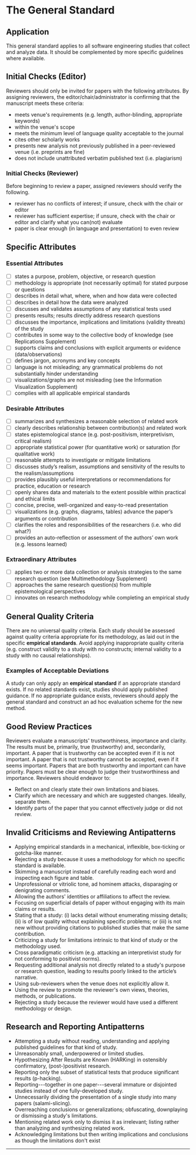# The General Standard 
<standard name = "General Standard">

## Application 

This general standard applies to all software engineering studies that
collect and analyze data. It should be complemented by more specific
guidelines where available.

## Initial Checks (Editor) 

Reviewers should only be invited for papers with the following
attributes. By assigning reviewers, the editor/chair/administrator is
confirming that the manuscript meets these criteria:
-   meets venue's requirements (e.g. length, author-blinding,
    appropriate keywords)
-   within the venue's scope
-   meets the minimum level of language quality acceptable to the
    journal
-   cites other scholarly works
-   presents new analysis not previously published in a peer-reviewed
    venue (i.e. preprints are fine)
-   does not include unattributed verbatim published text (i.e.
    plagiarism)

### Initial Checks (Reviewer)

Before beginning to review a paper, assigned reviewers should verify the
following.
-   reviewer has no conflicts of interest; if unsure, check with the
    chair or editor
-   reviewer has sufficient expertise; if unsure, check with the chair
    or editor and clarify what you can(not) evaluate
-   paper is clear enough (in language and presentation) to even review

## Specific Attributes 

### Essential Attributes 
<checklist name="Essential">

- [ ]	states a purpose, problem, objective, or research question
- [ ]	methodology is appropriate (not necessarily optimal) for stated purpose or questions
- [ ]	describes in detail what, where, when and how data were collected
- [ ]	describes in detail how the data were analyzed
- [ ]	discusses and validates assumptions of any statistical tests used
- [ ]	presents results; results directly address research questions
- [ ]	discusses the importance, implications and limitations (validity threats) of the study
- [ ]	contributes in some way to the collective body of knowledge (see Replications Supplement)
- [ ]	supports claims and conclusions with explicit arguments or evidence (data/observations)
- [ ]	defines jargon, acronyms and key concepts
- [ ]	language is not misleading; any grammatical problems do not substantially hinder understanding
- [ ]	visualizations/graphs are not misleading (see the Information Visualization Supplement)
- [ ]	complies with all applicable empirical standards
</checklist>
     
### Desirable Attributes
<checklist name="Desirable">

- [ ]	summarizes and synthesizes a reasonable selection of related work
- [ ]	clearly describes relationship between contribution(s) and related work
- [ ]	states epistemological stance (e.g. post-positivism, interpretivism, critical realism)
- [ ]	appropriate statistical power (for quantitative work) or saturation (for qualitative work)
- [ ]	reasonable attempts to investigate or mitigate limitations
- [ ]	discusses study’s realism, assumptions and sensitivity of the results to the realism/assumptions
- [ ]	provides plausibly useful interpretations or recommendations for practice, education or research
- [ ]	openly shares data and materials to the extent possible within practical and ethical limits
- [ ]	concise, precise, well-organized and easy-to-read presentation
- [ ]	visualizations (e.g. graphs, diagrams, tables) advance the paper’s arguments or contribution
- [ ]	clarifies the roles and responsibilities of the researchers (i.e. who did what?)
- [ ]	provides an auto-reflection or assessment of the authors’ own work (e.g. lessons learned)
</checklist>
     
### Extraordinary Attributes 	
<checklist name="Extraordinary">

- [ ]	applies two or more data collection or analysis strategies to the same research question (see Multimethodology Supplement)
- [ ]	approaches the same research question(s) from multiple epistemological perspectives
- [ ]	innovates on research methodology while completing an empirical study
</checklist>

## General Quality Criteria 

There are no universal quality criteria. Each study should be assessed
against quality criteria appropriate for its methodology, as laid out in
the specific **empirical standards**. Avoid applying inappropriate
quality criteria (e.g. construct validity to a study with no constructs;
internal validity to a study with no causal relationships).

### Examples of Acceptable Deviations 

A study can only apply an **empirical standard** if an appropriate
standard exists. If no related standards exist, studies should apply
published guidance. If no appropriate guidance exists, reviewers should
apply the general standard and construct an ad hoc evaluation scheme for
the new method.

## Good Review Practices 

Reviewers evaluate a manuscripts' trustworthiness, importance and
clarity. The results must be, primarily, true (trustworthy) and,
secondarily, important. A paper that is trustworthy can be accepted even
if it is not important. A paper that is not trustworthy cannot be
accepted, even if it seems important. Papers that are both trustworthy
and important can have priority. Papers must be clear enough to judge
their trustworthiness and importance. Reviewers should endeavor to:
-   Reflect on and clearly state their own limitations and biases.
-   Clarify which are necessary and which are suggested changes.
    Ideally, separate them.
-   Identify parts of the paper that you cannot effectively judge or did
    not review.

## Invalid Criticisms and Reviewing Antipatterns
-   Applying empirical standards in a mechanical, inflexible,
    box-ticking or gotcha-like manner.
-   Rejecting a study because it uses a methodology for which no
    specific standard is available.
-   Skimming a manuscript instead of carefully reading each word and
    inspecting each figure and table.
-   Unprofessional or vitriolic tone, ad hominem attacks, disparaging or
    denigrating comments.
-   Allowing the authors' identities or affiliations to affect the
    review.
-   Focusing on superficial details of paper without engaging with its
    main claims or results.
-   Stating that a study: (i) lacks detail without enumerating missing
    details; (ii) is of low quality without explaining specific
    problems; or (iii) is not new without providing citations to
    published studies that make the same contribution.
-   Criticizing a study for limitations intrinsic to that kind of study
    or the methodology used.
-   Cross paradigmatic criticism (e.g. attacking an interpretivist study
    for not conforming to positivist norms).
-   Requesting additional analysis not directly related to a study's purpose or research question, 
    leading to results poorly linked to the article’s narrative.
-   Using sub-reviewers when the venue does not explicitly allow it.
-   Using the review to promote the reviewer\'s own views, theories,
    methods, or publications.
-   Rejecting a study because the reviewer would have used a different
    methodology or design.

## Research and Reporting Antipatterns
-   Attempting a study without reading, understanding and applying
    published guidelines for that kind of study.
-   Unreasonably small, underpowered or limited studies.
-   Hypothesizing After Results are Known (HARKing) in ostensibly
    confirmatory, (post-)positivist research.
-   Reporting only the subset of statistical tests that produce
    significant results (p-hacking).
-   Reporting---together in one paper---several immature or disjointed
    studies instead of one fully-developed study.
-   Unnecessarily dividing the presentation of a single study into many
    papers (salami-slicing).
-   Overreaching conclusions or generalizations; obfuscating,
    downplaying or dismissing a study's limitations.
-   Mentioning related work only to dismiss it as irrelevant; listing
    rather than analyzing and synthesizing related work.
-   Acknowledging limitations but then writing implications and
    conclusions as though the limitations don't exist
</standard>
    
---
